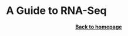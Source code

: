 # A Guide to RNA-Seq

<object data="../0.Background/NGS_RNA-Seq_eBook_US_Jul27_2020.pdf" width="950" height="1000" type='application/pdf'></object>

<p align="center"><b><a href="https://genomicsaotearoa.github.io/Gene_Regulatory_Networks_Simulation_Workshop/">Back to homepage</a></b></p>
